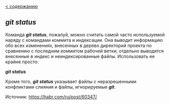 [< содержанию](./readme.md)

## ***git status***

Команда ___git status___, пожалуй, можно считать самой часто используемой наряду с
командами коммита и индексации. Она выводит информацию обо всех изменениях,
внесенных в дерево директорий проекта по сравнению с последним коммитом рабочей
ветки; отдельно выводятся внесенные в индекс и неиндексированные
файлы. Использовать ее крайне просто:

***git status***

Кроме того, ***git status*** указывает файлы с неразрешенными конфликтами слияния и
файлы, игнорируемые ***git***.

Источник: https://habr.com/ru/post/60347/